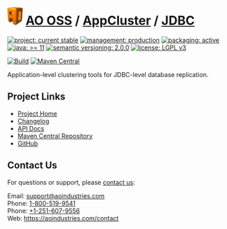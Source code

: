 # [<img src="ao-logo.png" alt="AO Logo" width="35" height="40">](https://github.com/aoindustries) [AO OSS](https://github.com/aoindustries/ao-oss) / [AppCluster](https://github.com/aoindustries/ao-appcluster) / [JDBC](https://github.com/aoindustries/ao-appcluster-jdbc)

[![project: current stable](https://oss.aoapps.com/ao-badges/project-current-stable.svg)](https://aoindustries.com/life-cycle#project-current-stable)
[![management: production](https://oss.aoapps.com/ao-badges/management-production.svg)](https://aoindustries.com/life-cycle#management-production)
[![packaging: active](https://oss.aoapps.com/ao-badges/packaging-active.svg)](https://aoindustries.com/life-cycle#packaging-active)  
[![java: &gt;= 11](https://oss.aoapps.com/ao-badges/java-11.svg)](https://docs.oracle.com/en/java/javase/11/docs/api/)
[![semantic versioning: 2.0.0](https://oss.aoapps.com/ao-badges/semver-2.0.0.svg)](http://semver.org/spec/v2.0.0.html)
[![license: LGPL v3](https://oss.aoapps.com/ao-badges/license-lgpl-3.0.svg)](https://www.gnu.org/licenses/lgpl-3.0)

[![Build](https://github.com/aoindustries/ao-appcluster-jdbc/workflows/Build/badge.svg?branch=master)](https://github.com/aoindustries/ao-appcluster-jdbc/actions?query=workflow%3ABuild)
[![Maven Central](https://maven-badges.herokuapp.com/maven-central/com.aoapps/ao-appcluster-jdbc/badge.svg)](https://maven-badges.herokuapp.com/maven-central/com.aoapps/ao-appcluster-jdbc)

Application-level clustering tools for JDBC-level database replication.

## Project Links
* [Project Home](https://oss.aoapps.com/appcluster/jdbc/)
* [Changelog](https://oss.aoapps.com/appcluster/jdbc/changelog)
* [API Docs](https://oss.aoapps.com/appcluster/jdbc/apidocs/)
* [Maven Central Repository](https://search.maven.org/artifact/com.aoapps/ao-appcluster-jdbc)
* [GitHub](https://github.com/aoindustries/ao-appcluster-jdbc)

## Contact Us
For questions or support, please [contact us](https://aoindustries.com/contact):

Email: [support@aoindustries.com](mailto:support@aoindustries.com)  
Phone: [1-800-519-9541](tel:1-800-519-9541)  
Phone: [+1-251-607-9556](tel:+1-251-607-9556)  
Web: https://aoindustries.com/contact
